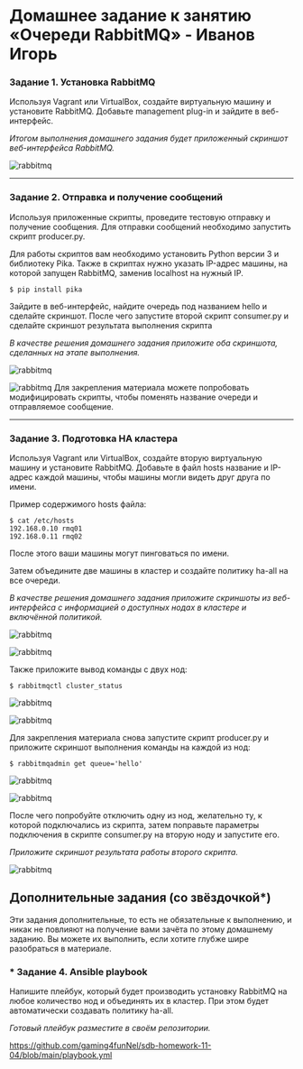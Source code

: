 # Домашнее задание к занятию  «Очереди RabbitMQ» - Иванов Игорь

### Задание 1. Установка RabbitMQ

Используя Vagrant или VirtualBox, создайте виртуальную машину и установите RabbitMQ.
Добавьте management plug-in и зайдите в веб-интерфейс.

*Итогом выполнения домашнего задания будет приложенный скриншот веб-интерфейса RabbitMQ.*

![rabbitmq](https://github.com/gaming4funNel/sdb-homework-11-04/blob/main/img/rabbitmq1.png)

---

### Задание 2. Отправка и получение сообщений

Используя приложенные скрипты, проведите тестовую отправку и получение сообщения.
Для отправки сообщений необходимо запустить скрипт producer.py.

Для работы скриптов вам необходимо установить Python версии 3 и библиотеку Pika.
Также в скриптах нужно указать IP-адрес машины, на которой запущен RabbitMQ, заменив localhost на нужный IP.

```shell script
$ pip install pika
```

Зайдите в веб-интерфейс, найдите очередь под названием hello и сделайте скриншот.
После чего запустите второй скрипт consumer.py и сделайте скриншот результата выполнения скрипта

*В качестве решения домашнего задания приложите оба скриншота, сделанных на этапе выполнения.*

![rabbitmq](https://github.com/gaming4funNel/sdb-homework-11-04/blob/main/img/rabbitmq2.png)

![rabbitmq](https://github.com/gaming4funNel/sdb-homework-11-04/blob/main/img/rabbitmq3.png)
Для закрепления материала можете попробовать модифицировать скрипты, чтобы поменять название очереди и отправляемое сообщение.

---

### Задание 3. Подготовка HA кластера

Используя Vagrant или VirtualBox, создайте вторую виртуальную машину и установите RabbitMQ.
Добавьте в файл hosts название и IP-адрес каждой машины, чтобы машины могли видеть друг друга по имени.

Пример содержимого hosts файла:
```shell script
$ cat /etc/hosts
192.168.0.10 rmq01
192.168.0.11 rmq02
```
После этого ваши машины могут пинговаться по имени.

Затем объедините две машины в кластер и создайте политику ha-all на все очереди.

*В качестве решения домашнего задания приложите скриншоты из веб-интерфейса с информацией о доступных нодах в кластере и включённой политикой.*

![rabbitmq](https://github.com/gaming4funNel/sdb-homework-11-04/blob/main/img/rabbitmq4.png)

![rabbitmq](https://github.com/gaming4funNel/sdb-homework-11-04/blob/main/img/rabbitmq5.png)

Также приложите вывод команды с двух нод:

```shell script
$ rabbitmqctl cluster_status
```

![rabbitmq](https://github.com/gaming4funNel/sdb-homework-11-04/blob/main/img/rabbitmq6.png)

![rabbitmq](https://github.com/gaming4funNel/sdb-homework-11-04/blob/main/img/rabbitmq7.png)

Для закрепления материала снова запустите скрипт producer.py и приложите скриншот выполнения команды на каждой из нод:

```shell script
$ rabbitmqadmin get queue='hello'
```

![rabbitmq](https://github.com/gaming4funNel/sdb-homework-11-04/blob/main/img/rabbitmq8.png)

![rabbitmq](https://github.com/gaming4funNel/sdb-homework-11-04/blob/main/img/rabbitmq9.png)


После чего попробуйте отключить одну из нод, желательно ту, к которой подключались из скрипта, затем поправьте параметры подключения в скрипте consumer.py на вторую ноду и запустите его.

*Приложите скриншот результата работы второго скрипта.*

![rabbitmq](https://github.com/gaming4funNel/sdb-homework-11-04/blob/main/img/rabbitmq10.png)

## Дополнительные задания (со звёздочкой*)
Эти задания дополнительные, то есть не обязательные к выполнению, и никак не повлияют на получение вами зачёта по этому домашнему заданию. Вы можете их выполнить, если хотите глубже шире разобраться в материале.

### * Задание 4. Ansible playbook

Напишите плейбук, который будет производить установку RabbitMQ на любое количество нод и объединять их в кластер.
При этом будет автоматически создавать политику ha-all.

*Готовый плейбук разместите в своём репозитории.*

https://github.com/gaming4funNel/sdb-homework-11-04/blob/main/playbook.yml





